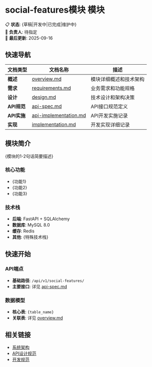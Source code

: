 <!--
文档说明：
- 内容：模块README导航模板，模块入口文档
- 作用：提供快速导航和基本信息，不包含详细内容
- 使用方法：复制此模板，替换模板变量，保持简洁
-->

# social-features模块 模块

📋 **状态**: {草稿|开发中|已完成|维护中}  
👤 **负责人**: 待指定  
🔄 **最后更新**: 2025-09-16  

## 快速导航

| 文档类型 | 文档名称 | 描述 |
|---------|----------|------|
| **概述** | [overview.md](./overview.md) | 模块详细概述和技术架构 |
| **需求** | [requirements.md](./requirements.md) | 业务需求和功能规格 |
| **设计** | [design.md](./design.md) | 技术设计和架构决策 |
| **API规范** | [api-spec.md](./api-spec.md) | API接口规范定义 |
| **API实施** | [api-implementation.md](./api-implementation.md) | API开发实施记录 |
| **实现** | [implementation.md](./implementation.md) | 开发实现详细记录 |

## 模块简介

{模块的1-2句话简要描述}

### 核心功能
- {功能1}
- {功能2}
- {功能3}

### 技术栈
- **后端**: FastAPI + SQLAlchemy
- **数据库**: MySQL 8.0
- **缓存**: Redis
- **其他**: {特殊技术栈}

## 快速开始

### API端点
- **基础路径**: `/api/v1/social-features/`
- **主要接口**: 详见 [api-spec.md](./api-spec.md)

### 数据模型
- **核心表**: `{table_name}`
- **关联表**: 详见 [overview.md](./overview.md#数据模型)

## 相关链接
- [系统架构](../../architecture/overview.md)
- [API设计规范](../../standards/api-standards.md)
- [开发规范](../../standards/code-standards.md)
